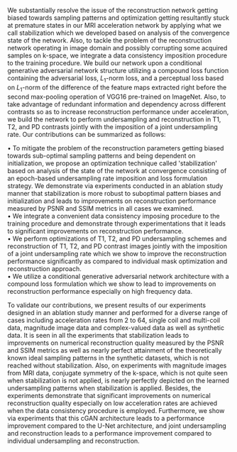 We substantially resolve the issue of the reconstruction network getting biased towards sampling patterns and optimization getting resultantly stuck at premature states in our MRI acceleration network by applying what we call stabilization which we developed based on analysis of the convergence state of the network. Also, to tackle the problem of the reconstruction network operating in image domain and possibly corrupting some acquired samples on k-space, we integrate a data consistency imposition procedure to the training procedure. We build our network upon a conditional generative adversarial network structure utilizing a compound loss function containing the adversarial loss, $L_{1}$-norm loss, and a perceptual loss based on $L_{1}$-norm of the difference of the feature maps extracted right before the second max-pooling operation of VGG16 pre-trained on ImageNet. Also, to take advantage of redundant information and dependency across different contrasts so as to increase reconstruction performance under acceleration, we build the network to perform undersampling and reconstruction in T1, T2, and PD contrasts jointly with the imposition of a joint undersampling rate. Our contributions can be summarized as follows:

• To mitigate the problem of the reconstruction parameters getting biased towards sub-optimal sampling patterns and being dependent on initialization, we propose an optimization technique called 'stabilization' based on analysis of the state of the network at convergence consisting of an epoch-based undersampling rate imposition and loss formulation strategy. We demonstrate via experiments conducted in an ablation study manner that stabilization is more robust to suboptimal pattern biases and initialization and leads to improvements on reconstruction performance measured by PSNR and SSIM metrics in all cases we examined.<br />
•	We integrate a convenient data consistency imposing procedure to the training procedure and demonstrate through experimentations that it leads to significant improvements on reconstruction performance.<br />
•	We perform optimizations of T1, T2, and PD undersampling schemes and reconstruction of T1, T2, and PD contrast images jointly with the imposition of a joint undersampling rate which we show to improve the reconstruction performance significantly as compared to individual mask optimization and reconstruction approach.<br />
•	We utilize a conditional generative adversarial network architecture with a compound loss formulation which we show to lead to improvements on reconstruction performance especially on high frequency data.<br />

To validate our contributions, we present results of our experiments designed in an ablation study manner and performed for a diverse range of cases including acceleration rates from 2 to 64, single coil and multi-coil data, magnitude image data and complex-valued data as well as synthetic data. It is seen in all the experiments that stabilization leads to improvements on numerical reconstruction quality measured by the PSNR and SSIM metrics as well as nearly perfect attainment of the theoretically known ideal sampling patterns in the synthetic datasets, which is not reached without stabilization. Also, on experiments with magnitude images from MRI data, conjugate symmetry of the k-space, which is not quite seen when stabilization is not applied, is nearly perfectly depicted on the learned undersampling patterns when stabilization is applied. Besides, the experiments demonstrate that significant improvements on numerical reconstruction quality especially on low acceleration rates are achieved when the data consistency procedure is employed. Furthermore, we show via experiments that this cGAN architecture leads to a performance improvement compared to the U-Net architecture, and joint undersampling and reconstruction leads to a performance improvement compared to individual undersampling and reconstruction.

